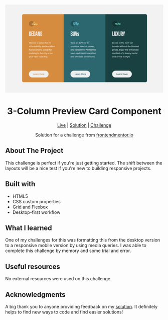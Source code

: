 ![3-Column Preview Card Component](https://github.com/NathanRayM/3-Column-Preview-Card-Component-FrontendMentor/blob/main/images/3column%20preview%20SS.png)

<h1 align="center">3-Column Preview Card Component</h1>

<div align="center">

[Live]()
| [Solution]()
| [Challenge](https://www.frontendmentor.io/challenges/3column-preview-card-component-pH92eAR2-/hub)

Solution for a challenge from [frontendmentor.io](https://www.frontendmentor.io/)

</div>

## About The Project

This challenge is perfect if you're just getting started. The shift between the layouts will be a nice test if you're new to building responsive projects.

## Built with

- HTML5
- CSS custom properties
- Grid and Flexbox
- Desktop-first workflow

## What I learned

One of my challenges for this was formatting this from the desktop version to a responsive mobile version by using media queries. I was able to complete this challenge by memory and some trial and error.

## Useful resources

No external resources were used on this challenge.

## Acknowledgments

A big thank you to anyone providing feedback on my [solution](). It definitely helps to find new ways to code and find easier solutions!
